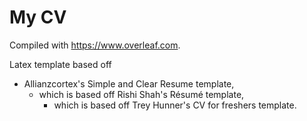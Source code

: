 # My CV

Compiled with https://www.overleaf.com.

Latex template based off  
* Allianzcortex's Simple and Clear Resume template,  
  * which is based off Rishi Shah's Résumé template,  
    * which is based off Trey Hunner's CV for freshers template.
